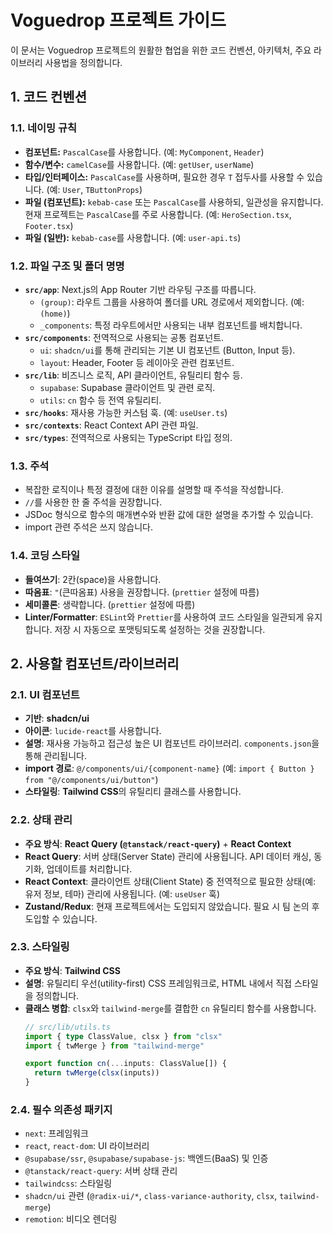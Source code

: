 # Voguedrop 프로젝트 가이드

이 문서는 Voguedrop 프로젝트의 원활한 협업을 위한 코드 컨벤션, 아키텍처, 주요 라이브러리 사용법을 정의합니다.

## 1. 코드 컨벤션

### 1.1. 네이밍 규칙

- **컴포넌트:** `PascalCase`를 사용합니다. (예: `MyComponent`, `Header`)
- **함수/변수:** `camelCase`를 사용합니다. (예: `getUser`, `userName`)
- **타입/인터페이스:** `PascalCase`를 사용하며, 필요한 경우 `T` 접두사를 사용할 수 있습니다. (예: `User`, `TButtonProps`)
- **파일 (컴포넌트):** `kebab-case` 또는 `PascalCase`를 사용하되, 일관성을 유지합니다. 현재 프로젝트는 `PascalCase`를 주로 사용합니다. (예: `HeroSection.tsx`, `Footer.tsx`)
- **파일 (일반):** `kebab-case`를 사용합니다. (예: `user-api.ts`)

### 1.2. 파일 구조 및 폴더 명명

- **`src/app`**: Next.js의 App Router 기반 라우팅 구조를 따릅니다.
  - `(group)`: 라우트 그룹을 사용하여 폴더를 URL 경로에서 제외합니다. (예: `(home)`)
  - `_components`: 특정 라우트에서만 사용되는 내부 컴포넌트를 배치합니다.
- **`src/components`**: 전역적으로 사용되는 공통 컴포넌트.
  - `ui`: `shadcn/ui`를 통해 관리되는 기본 UI 컴포넌트 (Button, Input 등).
  - `layout`: Header, Footer 등 레이아웃 관련 컴포넌트.
- **`src/lib`**: 비즈니스 로직, API 클라이언트, 유틸리티 함수 등.
  - `supabase`: Supabase 클라이언트 및 관련 로직.
  - `utils`: `cn` 함수 등 전역 유틸리티.
- **`src/hooks`**: 재사용 가능한 커스텀 훅. (예: `useUser.ts`)
- **`src/contexts`**: React Context API 관련 파일.
- **`src/types`**: 전역적으로 사용되는 TypeScript 타입 정의.

### 1.3. 주석

- 복잡한 로직이나 특정 결정에 대한 이유를 설명할 때 주석을 작성합니다.
- `//`를 사용한 한 줄 주석을 권장합니다.
- JSDoc 형식으로 함수의 매개변수와 반환 값에 대한 설명을 추가할 수 있습니다.
- import 관련 주석은 쓰지 않습니다.

### 1.4. 코딩 스타일

- **들여쓰기**: 2칸(space)을 사용합니다.
- **따옴표**: `"`(큰따옴표) 사용을 권장합니다. (`prettier` 설정에 따름)
- **세미콜론**: 생략합니다. (`prettier` 설정에 따름)
- **Linter/Formatter**: `ESLint`와 `Prettier`를 사용하여 코드 스타일을 일관되게 유지합니다. 저장 시 자동으로 포맷팅되도록 설정하는 것을 권장합니다.

## 2. 사용할 컴포넌트/라이브러리

### 2.1. UI 컴포넌트

- **기반**: **shadcn/ui**
- **아이콘**: `lucide-react`를 사용합니다.
- **설명**: 재사용 가능하고 접근성 높은 UI 컴포넌트 라이브러리. `components.json`을 통해 관리됩니다.
- **import 경로**: `@/components/ui/{component-name}` (예: `import { Button } from "@/components/ui/button"`)
- **스타일링**: **Tailwind CSS**의 유틸리티 클래스를 사용합니다.

### 2.2. 상태 관리

- **주요 방식**: **React Query (`@tanstack/react-query`)** + **React Context**
- **React Query**: 서버 상태(Server State) 관리에 사용됩니다. API 데이터 캐싱, 동기화, 업데이트를 처리합니다.
- **React Context**: 클라이언트 상태(Client State) 중 전역적으로 필요한 상태(예: 유저 정보, 테마) 관리에 사용됩니다. (예: `useUser` 훅)
- **Zustand/Redux**: 현재 프로젝트에서는 도입되지 않았습니다. 필요 시 팀 논의 후 도입할 수 있습니다.

### 2.3. 스타일링

- **주요 방식**: **Tailwind CSS**
- **설명**: 유틸리티 우선(utility-first) CSS 프레임워크로, HTML 내에서 직접 스타일을 정의합니다.
- **클래스 병합**: `clsx`와 `tailwind-merge`를 결합한 `cn` 유틸리티 함수를 사용합니다.
  ```typescript
  // src/lib/utils.ts
  import { type ClassValue, clsx } from "clsx"
  import { twMerge } from "tailwind-merge"

  export function cn(...inputs: ClassValue[]) {
    return twMerge(clsx(inputs))
  }
  ```

### 2.4. 필수 의존성 패키지

- `next`: 프레임워크
- `react`, `react-dom`: UI 라이브러리
- `@supabase/ssr`, `@supabase/supabase-js`: 백엔드(BaaS) 및 인증
- `@tanstack/react-query`: 서버 상태 관리
- `tailwindcss`: 스타일링
- `shadcn/ui` 관련 (`@radix-ui/*`, `class-variance-authority`, `clsx`, `tailwind-merge`)
- `remotion`: 비디오 렌더링